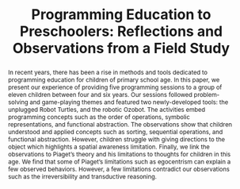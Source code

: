 ---
title: "Programming Education to Preschoolers: Reflections and Observations from a Field
Study"
authors: [Alaaeddin Swidan, Felienne Hermans]
abstract: "In recent years, there has been a rise in methods and tools dedicated to programming education for children of primary school age. In this paper, we present our experience of providing five programming sessions to a group of eleven children between four and six years. Our sessions followed problem-solving and game-playing themes and featured two newly-developed tools: the unplugged Robot Turtles, and the robotic Ozobot. The activities embed programming concepts such as the order of operations, symbolic representations, and functional abstraction. The observations show that children understood and applied concepts such as sorting, sequential operations, and functional abstraction. However, children struggle with giving directions to the object which highlights a spatial awareness limitation. Finally, we link the observations to Piaget’s theory and his limitations to thoughts for children in this age. We find that some of Piaget’s limitations such as egocentrism can explain a few observed behaviors. However, a few limitations contradict our observations such as the irreversibility and transductive reasoning."
publishedAt: "ppig-2017"
year: 2017
url_pdf: "files/2017-PPIG-28th-swidan.pdf"
---